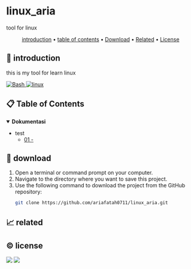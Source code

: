 # linux_aria

tool for linux

<p align="center">
  <a href="#introduction">introduction</a> •
  <a href="#table-of-contents">table of contents</a> •
  <a href="#download">Download</a> •
  <a href="#related">Related</a> •
  <a href="#license">License</a>
</p>

<p id="introduction"></p>

## 🚀 introduction
this is my tool for learn linux

<p align="left"> <a href="#">
  <img alt='Bash' src='https://img.shields.io/badge/-Bash-4EAA25?style=flat-square&logo=gnu-bash&logoColor=white'>
  <img alt="linux" src="https://img.shields.io/badge/-Linux-FCC624?style=flat-square&logo=linux&logoColor=black" />
  </a>
</p>

<p id="table-of-contents"></p>

## 📋 Table of Contents
<details open>
  <summary><b>Dokumentasi</b></summary>

  - test
    - <a href="./README/01/">01 - </a>
</details>

<p id="download"></p>

## 🔨 download

1. Open a terminal or command prompt on your computer.
2. Navigate to the directory where you want to save this project.
3. Use the following command to download the project from the GitHub repository:
   ```sh
   git clone https://github.com/ariafatah0711/linux_aria.git
   ```

<p id="related"></p>

## 📈 related

<p id="license"></p>

## ©️ license
<a href="https://github.com/ariafatah0711" alt="CREATED"><img src="https://img.shields.io/static/v1?style=for-the-badge&label=CREATED%20BY&message=ariafatah0711&color=000000"></a>
<a href="https://github.com/ariafatah0711/ariafatah0711/blob/main/LICENSE" alt="LICENSE"><img src="https://img.shields.io/static/v1?style=for-the-badge&label=LICENSE&message=MIT&color=000000"></a>